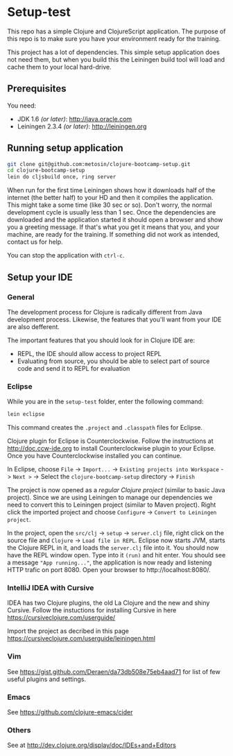# Setup-test

This repo has a simple Clojure and ClojureScript application. The purpose of this repo is to make sure you have your environment ready for the training.

This project has a lot of dependencies. This simple setup application does not need them, but when you build this the Leiningen build tool will load and cache them to your local hard-drive.

## Prerequisites

You need:

* JDK 1.6 _(or later)_: http://java.oracle.com
* Leiningen 2.3.4 _(or later)_: http://leiningen.org

## Running setup application

```bash
git clone git@github.com:metosin/clojure-bootcamp-setup.git
cd clojure-bootcamp-setup
lein do cljsbuild once, ring server
```

When run for the first time Leiningen shows how it downloads half of the internet (the better half) to your HD and then it compiles the application. This might take a some time (like 30 sec or so). Don't worry, the normal development cycle is usually less than 1 sec. Once the dependencies are downloaded and the application started it should open a browser and show you a greeting message. If that's what you get it means that you, and your machine, are ready for the training. If something did not work as intended, contact us for help.

You can stop the application with ```ctrl-c```.

## Setup your IDE

### General

The development process for Clojure is radically different from Java development process. Likewise, the features that you'll want from your IDE are also defferent.

The important features that you should look for in Clojure IDE are:

* REPL, the IDE should allow access to project REPL
* Evaluating from source, you should be able to select part of source code and send it to REPL for evaluation

### Eclipse

While you are in the ```setup-test``` folder, enter the following command:

```bash
lein eclipse
```

This command creates the ```.project``` and ```.classpath``` files for Eclipse.

Clojure plugin for Eclipse is Counterclockwise. Follow the instructions at http://doc.ccw-ide.org to install Counterclockwise plugin to your Eclipse. Once you have Counterclockwise installed you can continue.

In Eclipse, choose ```File``` -> ```Import...``` -> ```Existing projects into Workspace``` -> ```Next >``` -> Select the ```clojure-bootcamp-setup``` directory -> ```Finish```

The project is now opened as a *regular Clojure project* (similar to basic Java project). Since we are using Leiningen to manage our dependencies we need to convert this to Leiningen project (similar to Maven project). Right click the imported project and choose ```Configure``` -> ```Convert to Leiningen project```.

In the project, open the ```src/clj``` -> ```setup``` -> ```server.clj``` file, right click on the source file and ```Clojure``` -> ```Load file in REPL```. Eclipse now starts JVM, starts the Clojure REPL in it, and loads the ```server.clj``` file into it. You should now have the REPL window open. Type into it ```(run)``` and hit enter. You should see a message ```"App running..."```, the application is now ready and listening HTTP trafic on port 8080. Open your browser to http://localhost:8080/.

### IntelliJ IDEA with Cursive

IDEA has two Clojure plugins, the old La Clojure and the new and shiny Cursive. Follow the instuctions for installing Cursive in here https://cursiveclojure.com/userguide/

Import the project as decribed in this page https://cursiveclojure.com/userguide/leiningen.html

### Vim

See https://gist.github.com/Deraen/da73db508e75eb4aad71 for list of few useful plugins and settings.

### Emacs

See https://github.com/clojure-emacs/cider

### Others

See at http://dev.clojure.org/display/doc/IDEs+and+Editors
